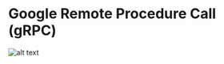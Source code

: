 # Google Remote Procedure Call (gRPC)

![alt text](https://github.com/jylhakos/miscellaneous/blob/main/InternetOfThings/RPC/gRPC.png?raw=true)
